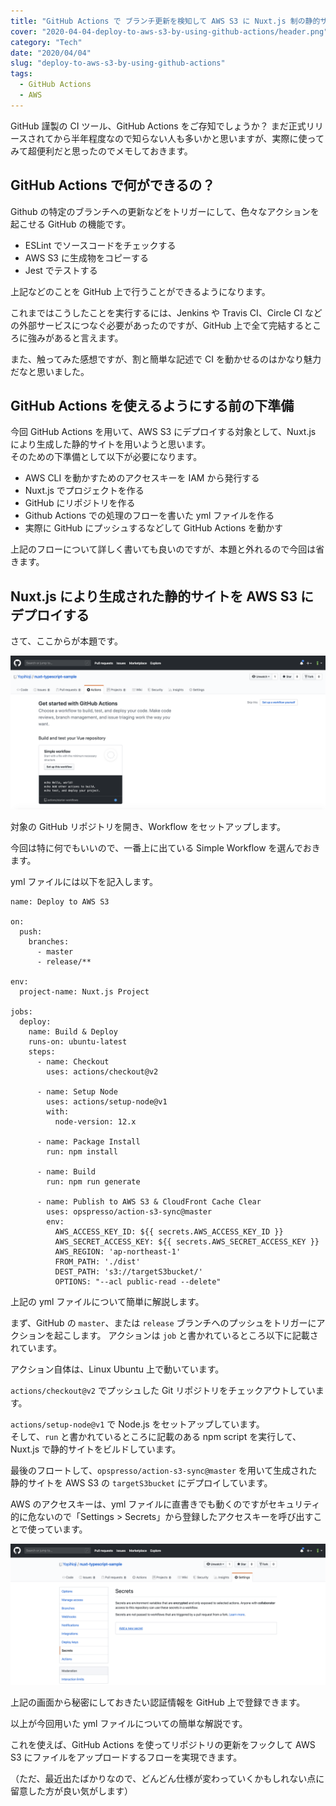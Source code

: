 ```yaml
---
title: "GitHub Actions で ブランチ更新を検知して AWS S3 に Nuxt.js 制の静的サイトをデプロイしてみる"
cover: "2020-04-04-deploy-to-aws-s3-by-using-github-actions/header.png"
category: "Tech"
date: "2020/04/04"
slug: "deploy-to-aws-s3-by-using-github-actions"
tags:
  - GitHub Actions
  - AWS
---
```


GitHub 謹製の CI ツール、GitHub Actions をご存知でしょうか？
まだ正式リリースされてから半年程度なので知らない人も多いかと思いますが、実際に使ってみて超便利だと思ったのでメモしておきます。

## GitHub Actions で何ができるの？

Github の特定のブランチへの更新などをトリガーにして、色々なアクションを起こせる GitHub の機能です。

- ESLint でソースコードをチェックする
- AWS S3 に生成物をコピーする
- Jest でテストする

上記などのことを GitHub 上で行うことができるようになります。

これまではこうしたことを実行するには、Jenkins や Travis CI、Circle CI などの外部サービスにつなぐ必要があったのですが、GitHub 上で全て完結するところに強みがあると言えます。

また、触ってみた感想ですが、割と簡単な記述で CI を動かせるのはかなり魅力だなと思いました。

## GitHub Actions を使えるようにする前の下準備

今回 GitHub Actions を用いて、AWS S3 にデプロイする対象として、Nuxt.js により生成した静的サイトを用いようと思います。  
そのための下準備として以下が必要になります。

- AWS CLI を動かすためのアクセスキーを IAM から発行する
- Nuxt.js でプロジェクトを作る
- GitHub にリポジトリを作る
- Github Actions での処理のフローを書いた yml ファイルを作る
- 実際に GitHub にプッシュするなどして GitHub Actions を動かす

上記のフローについて詳しく書いても良いのですが、本題と外れるので今回は省きます。

## Nuxt.js により生成された静的サイトを AWS S3 にデプロイする

さて、ここからが本題です。

![github-actions-tab](./github-actions-tab.png)

対象の GitHub リポジトリを開き、Workflow をセットアップします。

今回は特に何でもいいので、一番上に出ている Simple Workflow を選んでおきます。

yml ファイルには以下を記入します。

```
name: Deploy to AWS S3

on:
  push:
    branches:
      - master
      - release/**

env:
  project-name: Nuxt.js Project

jobs:
  deploy:
    name: Build & Deploy
    runs-on: ubuntu-latest
    steps:
      - name: Checkout
        uses: actions/checkout@v2

      - name: Setup Node
        uses: actions/setup-node@v1
        with:
          node-version: 12.x

      - name: Package Install
        run: npm install

      - name: Build
        run: npm run generate

      - name: Publish to AWS S3 & CloudFront Cache Clear
        uses: opspresso/action-s3-sync@master
        env:
          AWS_ACCESS_KEY_ID: ${{ secrets.AWS_ACCESS_KEY_ID }}
          AWS_SECRET_ACCESS_KEY: ${{ secrets.AWS_SECRET_ACCESS_KEY }}
          AWS_REGION: 'ap-northeast-1'
          FROM_PATH: './dist'
          DEST_PATH: 's3://targetS3bucket/'
          OPTIONS: "--acl public-read --delete"

```

上記の yml ファイルについて簡単に解説します。

まず、GitHub の `master`、または `release` ブランチへのプッシュをトリガーにアクションを起こします。
アクションは `job` と書かれているところ以下に記載されています。

アクション自体は、Linux Ubuntu 上で動いています。

`actions/checkout@v2` でプッシュした Git リポジトリをチェックアウトしています。

`actions/setup-node@v1` で Node.js をセットアップしています。  
そして、`run` と書かれているところに記載のある npm script を実行して、Nuxt.js で静的サイトをビルドしています。

最後のフロートして、`opspresso/action-s3-sync@master` を用いて生成された静的サイトを AWS S3 の `targetS3bucket` にデプロイしています。

AWS のアクセスキーは、yml ファイルに直書きでも動くのですがセキュリティ的に危ないので「Settings > Secrets」から登録したアクセスキーを呼び出すことで使っています。

![github-sercrets](./github-sercrets.png)

上記の画面から秘密にしておきたい認証情報を GitHub 上で登録できます。

以上が今回用いた yml ファイルについての簡単な解説です。

これを使えば、GitHub Actions を使ってリポジトリの更新をフックして AWS S3 にファイルをアップロードするフローを実現できます。

（ただ、最近出たばかりなので、どんどん仕様が変わっていくかもしれない点に留意した方が良い気がします）
